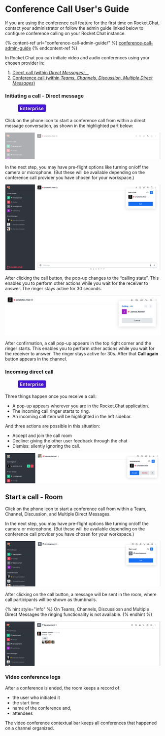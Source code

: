 # Conference Call User's Guide

If you are using the conference call feature for the first time on Rocket.Chat, contact your administrator or follow the admin guide linked below to configure conference calling on your Rocket.Chat instance.

{% content-ref url="conference-call-admin-guide/" %}
[conference-call-admin-guide](conference-call-admin-guide/)
{% endcontent-ref %}

In Rocket.Chat you can initiate video and audio conferences using your chosen provider in:

1. [Direct call (within _Direct Messages)_](conference-call-users-guide.md#direct-messages)__
2. [Conference call (within _Teams_, _Channels_, _Discussion_, _Multiple Direct Messages_)](conference-call-users-guide.md#conference-call)

### Initiating a call - Direct message

<figure><img src="../../.gitbook/assets/2021-06-10_22-31-38 (3) (3) (3) (3) (3) (3) (3) (3) (3) (2) (3) (1) (1) (1) (1) (1).jpg" alt=""><figcaption></figcaption></figure>

Click on the phone icon to start a conference call from within a direct message conversation, as shown in the highlighted part below:

![Initiating a call - direct messages](<../../.gitbook/assets/Initiating a call - direct messages-Conferenc.png>)

In the next step, you may have pre-flight options like turning on/off the camera or microphone. (But these will be available depending on the conference call provider you have chosen for your workspace.)

![Call initiation - direct messages](<../../.gitbook/assets/Call initiation-Conference call.png>)

After clicking the call button, the pop-up changes to the “calling state”. This enables you to perform other actions while you wait for the receiver to answer. The ringer stays active for 30 seconds.

![Calling state](<../../.gitbook/assets/Calling state-Conference call.png>)

After confirmation, a call pop-up appears in the top right corner and the ringer starts. This enables you to perform other actions while you wait for the receiver to answer. The ringer stays active for 30s. After that **Call again** button appears in the channel.  &#x20;

### Incoming direct call

<figure><img src="../../.gitbook/assets/2021-06-10_22-31-38 (3) (3) (3) (3) (3) (3) (3) (3) (3) (2) (3) (1) (1) (1) (1) (1).jpg" alt=""><figcaption></figcaption></figure>

Three things happen once you receive a call:

* A pop-up appears wherever you are in the Rocket.Chat application.&#x20;
* The incoming call ringer starts to ring.&#x20;
* An incoming call item will be highlighted in the left sidebar.

And three actions are possible in this situation:

* Accept and join the call room
* Decline: giving the other user feedback through the chat
* Dismiss: silently ignoring the call.

![Incoming direct call](<../../.gitbook/assets/Incoming direct call-Conference call.png>)

## Start a call - Room

Click on the phone icon to start a conference call from within a Team, Channel, Discussion, and Multiple Direct Messages.

In the next step, you may have pre-flight options like turning on/off the camera or microphone. (But these will be available depending on the conference call provider you have chosen for your workspace.)

![Call initiation - room](<../../.gitbook/assets/Call initiation - room- conference call.png>)

After clicking on the call button, a message will be sent in the room, where call participants will be shown as thumbnails.

{% hint style="info" %}
On Teams, Channels, Discussiosn and Multiple Direct Messages the ringing functionality is not available.
{% endhint %}

![Ongoing call - room](<../../.gitbook/assets/Ongoing call - room - conference call.png>)

### Video conference logs

After a conference is ended, the room keeps a record of:

* the user who initiated it
* the start time
* name of the conference and,
* attendees&#x20;

The video conference contextual bar keeps all conferences that happened on a channel organized.&#x20;
